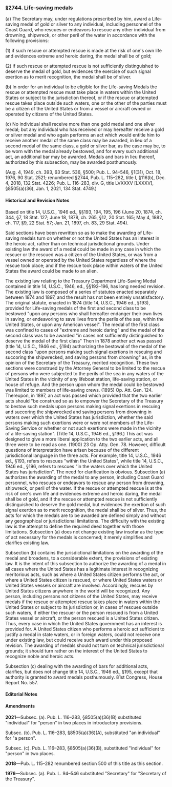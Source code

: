### §2744. Life-saving medals ###

(a) The Secretary may, under regulations prescribed by him, award a Life-saving medal of gold or silver to any individual, including personnel of the Coast Guard, who rescues or endeavors to rescue any other individual from drowning, shipwreck, or other peril of the water in accordance with the following provisions:

(1) if such rescue or attempted rescue is made at the risk of one's own life and evidences extreme and heroic daring, the medal shall be of gold;

(2) if such rescue or attempted rescue is not sufficiently distinguished to deserve the medal of gold, but evidences the exercise of such signal exertion as to merit recognition, the medal shall be of silver.

(b) In order for an individual to be eligible for the Life-saving Medals the rescue or attempted rescue must take place in waters within the United States or subject to the jurisdiction thereof, or if the rescue or attempted rescue takes place outside such waters, one or the other of the parties must be a citizen of the United States or from a vessel or aircraft owned or operated by citizens of the United States.

(c) No individual shall receive more than one gold medal and one silver medal; but any individual who has received or may hereafter receive a gold or silver medal and who again performs an act which would entitle him to receive another medal of the same class may be awarded, in lieu of a second medal of the same class, a gold or silver bar, as the case may be, to be worn with the medal already bestowed, and for every such additional act, an additional bar may be awarded. Medals and bars in lieu thereof, authorized by this subsection, may be awarded posthumously.

(Aug. 4, 1949, ch. 393, 63 Stat. 536, §500; Pub. L. 94–546, §1(31), Oct. 18, 1976, 90 Stat. 2521; renumbered §2744, Pub. L. 115–282, title I, §116(b), Dec. 4, 2018, 132 Stat. 4226; Pub. L. 116–283, div. G, title LVXXXV [LXXXV], §8505(a)(36), Jan. 1, 2021, 134 Stat. 4749.)

#### Historical and Revision Notes ####

Based on title 14, U.S.C., 1946 ed., §§193, 194, 195, 196 (June 20, 1874, ch. 344, §7, 18 Stat. 127; June 18, 1878, ch. 265, §12, 20 Stat. 165; May 4, 1882, ch. 117, §9, 22 Stat. 57; Jan. 21, 1897, ch. 83, 29 Stat. 494).

Said sections have been rewritten so as to make the awarding of Life-saving medals turn on whether or not the United States has an interest in the heroic act, rather than on technical jurisdictional grounds. Under existing law the award of a medal could be made in any case in which the rescuer or the rescued was a citizen of the United States, or was from a vessel owned or operated by the United States regardless of where the rescue took place; and if the rescue took place within waters of the United States the award could be made to an alien.

The existing law relating to the Treasury Department Life-Saving Medal contained in title 14, U.S.C., 1946, ed., §§192–196, has long needed revision. The existing law is composed of a series of statutes enacted separately between 1874 and 1897, and the result has not been entirely unsatisfactory. The original statute, enacted in 1874 (title 14, U.S.C., 1946 ed., §193), provided for Life-saving medals of the first and second class to be bestowed "upon any persons who shall hereafter endanger their own lives in saving, or endeavoring to save lives from the perils of the sea, within the United States, or upon any American vessel". The medal of the first class was confined to cases of "extreme and heroic daring" and the medal of the second class was to be awarded "in cases not sufficiently distinguished to deserve the medal of the first class" Then in 1878 another act was passed (title 14, U.S.C., 1946 ed., §194) authorizing the bestowal of the medal of the second class "upon persons making such signal exertions in rescuing and succoring the shipwrecked, and saving persons from drowning" as, in the opinion of the Secretary of the Treasury, merited recognition. These two sections were construed by the Attorney General to be limited to the rescue of persons who were subjected to the perils of the sea in any waters of the United States in the vicinity of any lifeboat station, life-saving station, or house of refuge. And the person upon whom the medal could be bestowed was limited to members of life-saving crews. (1895) Op. Att. Gen. 124. Thereupon, in 1897, an act was passed which provided that the two earlier acts should "be construed so as to empower the Secretary of the Treasury to bestow such medals upon persons making signal exertions in rescuing and succoring the shipwrecked and saving persons from drowning in waters over which the United States has jurisdiction, whether the said persons making such exertions were or were not members of the Life-Saving Service or whether or not such exertions were made in the vicinity of a life-saving station". (Title 14, U.S.C., 1946 ed., §196.) This act was designed to give a more liberal application to the two earlier acts, and all three were to be read as one. (1900) 23 Op. Atty. Gen. 78. However, difficult questions of interpretation have arisen because of the different jurisdictional language in the three acts. For example, title 14, U.S.C., 1946 ed., §193, refers to rescues "within the United States", while title 14, U.S.C., 1946 ed., §196, refers to rescues "in the waters over which the United States has jurisdiction". The need for clarification is obvious. Subsection (a) authorizes the awarding of the medal to any person, including Coast Guard personnel, who rescues or endeavors to rescue any person from drowning, shipwreck, or peril of the water. If the rescue or attempted rescue is at the risk of one's own life and evidences extreme and heroic daring, the medal shall be of gold, and if the rescue or attempted rescue is not sufficiently distinguished to deserve the gold medal, but evidences the exertion of such signal exertion as to merit recognition, the medal shall be of silver. Thus, the acts for which the medals are to be awarded are defined simply and without any geographical or jurisdictional limitations. The difficulty with the existing law is the attempt to define the required deed together with those limitations. Subsection (a) does not change existing law insofar as the type of act necessary for the medals is concerned; it merely simplifies and clarifies existing law.

Subsection (b) contains the jurisdictional limitations on the awarding of the medal and broadens, to a considerable extent, the provisions of existing law. It is the intent of this subsection to authorize the awarding of a medal in all cases where the United States has a legitimate interest in recognizing meritorious acts, such as where a United States citizen performs the act, or where a United States citizen is rescued, or where United States waters or United States vessels or aircraft are involved. Accordingly, rescues by United States citizens anywhere in the world will be recognized. Any person, including persons not citizens of the United States, may receive medals if the rescue or attempted rescue takes place in waters within the United States or subject to its jurisdiction or, in cases of rescues outside such waters, if either the rescuer or the person rescued is from a United States vessel or aircraft, or the person rescued is a United States citizen. Thus, every case in which the United States government has an interest is provided for. A United States citizen who performs a heroic act sufficient to justify a medal in state waters, or in foreign waters, could not receive one under existing law, but could receive such award under this proposed revision. The awarding of medals should not turn on technical jurisdictional grounds; it should turn rather on the interest of the United States to recognize noble and heroic acts.

Subsection (c) dealing with the awarding of bars for additional acts, clarifies, but does not change title 14, U.S.C., 1946 ed., §195, except that authority is granted to award medals posthumously. 81st Congress, House Report No. 557.

#### **Editorial Notes** ####

#### Amendments ####

**2021**—Subsec. (a). Pub. L. 116–283, §8505(a)(36)(B) substituted "individual" for "person" in two places in introductory provisions.

Subsec. (b). Pub. L. 116–283, §8505(a)(36)(A), substituted "an individual" for "a person".

Subsec. (c). Pub. L. 116–283, §8505(a)(36)(B), substituted "individual" for "person" in two places.

**2018**—Pub. L. 115–282 renumbered section 500 of this title as this section.

**1976**—Subsec. (a). Pub. L. 94–546 substituted "Secretary" for "Secretary of the Treasury".